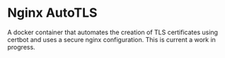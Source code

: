 # Nginx AutoTLS


A docker container that automates the creation of TLS certificates using certbot and uses a secure nginx configuration. This is current a work in progress.
